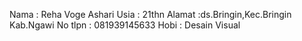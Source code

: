 Nama : Reha Voge Ashari
Usia : 21thn
Alamat :ds.Bringin,Kec.Bringin Kab.Ngawi
No tlpn : 081939145633
Hobi : Desain Visual
